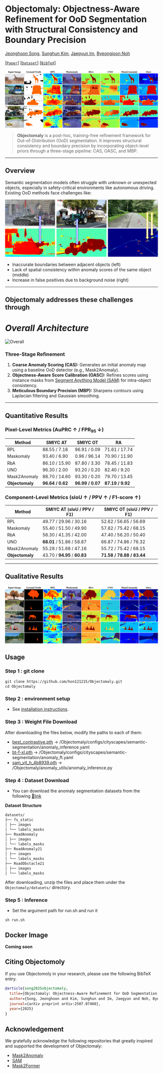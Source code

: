# Objectomaly: Objectness-Aware Refinement for OoD Segmentation with Structural Consistency and Boundary Precision

[Jeonghoon Song](modifying..), [Sunghun Kim](modifiying), [Jaegyun Im](https://github.com/imjaegyun), [Byeongjoon Noh](https://scholar.google.com/citations?hl=ko&user=0mPWzzIAAAAJ)

[[`Paper`](https://arxiv.org/abs/2507.07460)] [[`Dataset`](https://drive.usercontent.google.com/download?id=1NL_ApRB-MjVRrMw6ONYZTe1azXc_71yQ&export=download&authuser=0)] [[`BibTeX`](#Citing-Objectomoly)]

![SAM 2 architecture](fig-src-dat-at.png)

> **Objectomaly** is a post-hoc, training-free refinement framework for Out-of-Distribution (OoD) segmentation. It improves structural consistency and boundary precision by incorporating object-level priors through a three-stage pipeline: CAS, OASC, and MBP.

---

## Overview

Semantic segmentation models often struggle with unknown or unexpected objects, especially in safety-critical environments like autonomous driving. Existing OoD methods face challenges like:

![SAM 2 architecture](image.png)

- Inaccurate boundaries between adjacent objects (left)
- Lack of spatial consistency within anomaly scores of the same object (middle)
- Increase in false positives due to background noise (right)

---

## **Objectomaly** addresses these challenges through
# *Overall Architecture*
![Overall](fig-src-architecture-m2a.png)

### Three-Stage Refinement

1. **Coarse Anomaly Scoring (CAS):**
   Generates an initial anomaly map using a baseline OoD detector (e.g., Mask2Anomaly).
2. **Objectness-Aware Score Calibration (OASC):**
   Refines scores using instance masks from [Segment Anything Model (SAM)](https://github.com/facebookresearch/segment-anything) for intra-object consistency.
3. **Meticulous Boundary Precision (MBP):**
   Sharpens contours using Laplacian filtering and Gaussian smoothing.

---

## Quantitative Results

### Pixel-Level Metrics (AuPRC ↑ / FPR<sub>95</sub> ↓)

| Method            | SMIYC AT         | SMIYC OT         | RA               |
| ----------------- | ---------------- | ---------------- | ---------------- |
| RPL               | 88.55 / 7.18     | 96.91 / 0.09     | 71.61 / 17.74    |
| Maskomaly         | 93.40 / 6.90     | 0.96 / 96.14     | 70.90 / 11.90    |
| RbA               | 86.10 / 15.90    | 87.80 / 3.30     | 78.45 / 11.83    |
| UNO               | 96.30 / 2.00     | 93.20 / 0.20     | 82.40 / 9.20     |
| Mask2Anomaly      | 88.70 / 14.60    | 93.30 / 0.20     | 79.70 / 13.45    |
| **Objectomaly**   | **96.64 / 0.62** | **96.99 / 0.07** | **87.19 / 9.92** |

### Component-Level Metrics (sIoU ↑ / PPV ↑ / F1-score ↑)

| Method            | SMIYC AT (sIoU / PPV / F1) | SMIYC OT (sIoU / PPV / F1) |
| ----------------- | -------------------------- | -------------------------- |
| RPL               | 49.77 / 29.96 / 30.16       | 52.62 / 56.65 / 56.69       |
| Maskomaly         | 55.40 / 51.50 / 49.90       | 57.82 / 75.42 / 68.15       |
| RbA               | 56.30 / 41.35 / 42.00       | 47.40 / 56.20 / 50.40       |
| UNO               | **68.01** / 51.86 / 58.87   | 66.87 / 74.86 / 76.32       |
| Mask2Anomaly      | 55.28 / 51.68 / 47.16       | 55.72 / 75.42 / 68.15       |
| **Objectomaly**   | 43.70 / **94.95** / **60.83** | **71.58 / 78.88 / 83.44**   |

---

## Qualitative Results

<p align="center">
  <img src="fig-src-dat-ra.png" alt="Qualitative Examples" width="700">
</p>

## Usage

### Step 1 : git clone
```
git clone https://github.com/hon121215/Objectomaly.git
cd Objectomaly
```

### Step 2 : environment setup

- See [installation instructions](INSTALL.md).

### Step 3 : Weight File Download
After downloading the files below, modify the paths to each of them:

- [best_contrastive.pth](https://drive.usercontent.google.com/download?id=1TO8op0JvEhTzesbo3vcKbkmbPhcVmE47) → /Objectomaly/configs/cityscapes/semantic-segmentation/anomaly_inference.yaml 
- [bt-f-xl.pth](https://drive.usercontent.google.com/download?id=1FaZAKCsTxYE5KBOlRgSb6q3eWFtdkSvp) → /Objectomaly/configs/cityscapes/semantic-segmentation/anomaly_ft.yaml 
- [sam_vit_h_4b8939.pth](https://drive.usercontent.google.com/download?id=1ftcPwAs3zy5cD83Mhxoiw4kgjXmrZW39) → /Objectomaly/anomaly_utils/anomaly_inference.py 

### Step 4 : Dataset Download

- You can download the anomaly segmentation datasets from the following [🔗link](https://drive.usercontent.google.com/download?id=1NL_ApRB-MjVRrMw6ONYZTe1azXc_71yQ&export=download&authuser=0)

**Dataset Structure**

```
datasets/
├── fs_static
│ ├── images
│ └── labels_masks
├── RoadAnomaly
│ ├── images
│ └── labels_masks
├── RoadAnomaly21
│ ├── images
│ └── labels_masks
├── RoadObstacle21
│ ├── images
│ └── labels_masks
```

After downloading, unzip the files and place them under the `Objectomaly/datasets/` directory.

### Step 5 : Inference

- Set the argument path for run.sh and run it
```
sh run.sh
```

## Docker Image
**Coming soon**


## Citing Objectomoly

If you use Objectomoly in your research, please use the following BibTeX entry.

```bibtex
@article{song2025objectomaly,
  title={Objectomaly: Objectness-Aware Refinement for OoD Segmentation with Structural Consistency and Boundary Precision},
  author={Song, Jeonghoon and Kim, Sunghun and Im, Jaegyun and Noh, Byeongjoon},
  journal={arXiv preprint arXiv:2507.07460},
  year={2025}
}
```

## Acknowledgement

We gratefully acknowledge the following repositories that greatly inspired and supported the development of Objectomaly:

- [Mask2Anomaly](https://github.com/shyam671/Mask2Anomaly-Unmasking-Anomalies-in-Road-Scene-Segmentation)
- [SAM](https://github.com/facebookresearch/segment-anything)
- [Mask2Former](https://github.com/facebookresearch/Mask2Former)
